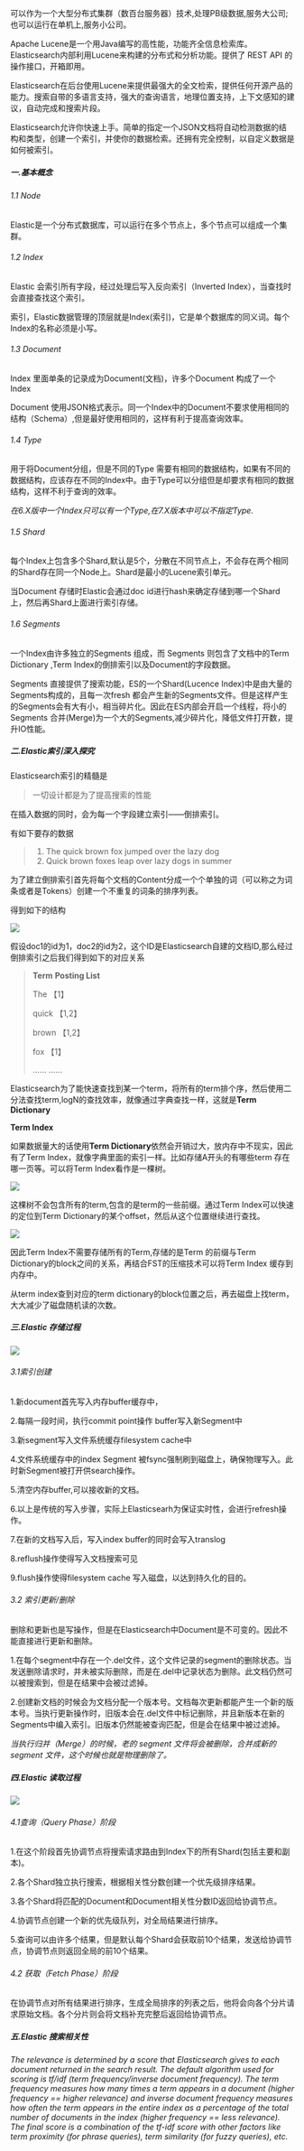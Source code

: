 可以作为一个大型分布式集群（数百台服务器）技术,处理PB级数据,服务大公司;也可以运行在单机上,服务小公司。

Apache Lucene是一个用Java编写的高性能，功能齐全信息检索库。Elasticsearch内部利用Lucene来构建的分布式和分析功能。提供了 REST API 的操作接口，开箱即用。

Elasticsearch在后台使用Lucene来提供最强大的全文检索，提供任何开源产品的能力。搜索自带的多语言支持，强大的查询语言，地理位置支持，上下文感知的建议，自动完成和搜索片段。

Elasticsearch允许你快速上手。简单的指定一个JSON文档将自动检测数据的结构和类型，创建一个索引，并使你的数据检索。还拥有完全控制，以自定义数据是如何被索引。



##### 一.基本概念

###### 1.1 Node

Elastic是一个分布式数据库，可以运行在多个节点上，多个节点可以组成一个集群。

###### 1.2 Index

Elastic 会索引所有字段，经过处理后写入反向索引（Inverted Index），当查找时会直接查找这个索引。

索引，Elastic数据管理的顶层就是Index(索引)，它是单个数据库的同义词。每个Index的名称必须是小写。

###### 1.3 Document

Index 里面单条的记录成为Document(文档)，许多个Document 构成了一个Index

Document  使用JSON格式表示。同一个Index中的Document不要求使用相同的结构（Schema）,但是最好使用相同的，这样有利于提高查询效率。

###### 1.4 Type

用于将Document分组，但是不同的Type 需要有相同的数据结构，如果有不同的数据结构，应该存在不同的Index中。由于Type可以分组但是却要求有相同的数据结构，这样不利于查询的效率。

*在6.X版中一个Index只可以有一个Type,在7.X版本中可以不指定Type.*

###### 1.5 Shard

每个Index上包含多个Shard,默认是5个，分散在不同节点上，不会存在两个相同的Shard存在同一个Node上。Shard是最小的Lucene索引单元。

当Document 存储时Elastic会通过doc id进行hash来确定存储到哪一个Shard上，然后再Shard上面进行索引存储。

###### 1.6 Segments

一个Index由许多独立的Segments 组成，而 Segments 则包含了文档中的Term Dictionary ,Term Index的倒排索引以及Document的字段数据。

Segments 直接提供了搜索功能，ES的一个Shard(Lucence Index)中是由大量的Segments构成的，且每一次fresh 都会产生新的Segments文件。但是这样产生的Segments会有大有小，相当碎片化。因此在ES内部会开启一个线程，将小的Segments 合并(Merge)为一个大的Segments,减少碎片化，降低文件打开数，提升IO性能。



##### 二.Elastic索引深入探究

Elasticsearch索引的精髓是

> 一切设计都是为了提高搜索的性能

在插入数据的同时，会为每一个字段建立索引——倒排索引。

有如下要存的数据

> 1. The quick brown fox jumped over the lazy dog
> 2. Quick brown foxes leap over lazy dogs in summer

为了建立倒排索引首先将每个文档的Content分成一个个单独的词（可以称之为词条或者是Tokens）创建一个不重复的词条的排序列表。

得到如下的结构

![](<https://i.loli.net/2019/04/30/5cc7bd700017e.png>)

假设doc1的id为1，doc2的id为2，这个ID是Elasticsearch自建的文档ID,那么经过倒排索引之后我们得到如下的对应关系

> **Term** **Posting List**
>
> The 【1】
>
> quick 【1,2】
>
> brown 【1,2】
>
> fox 【1】
>
> ...... ...... 

Elasticsearch为了能快速查找到某一个term，将所有的term排个序，然后使用二分法查找term,logN的查找效率，就像通过字典查找一样，这就是**Term  Dictionary** 

**Term Index**

如果数据量大的话使用**Term Dictionary**依然会开销过大，放内存中不现实，因此有了Term Index，就像字典里面的索引一样。比如存储A开头的有哪些term 存在哪一页等。可以将Term Index看作是一棵树。

![](<https://i.loli.net/2019/04/30/5cc7bd700eb65.png>)

这棵树不会包含所有的term,包含的是term的一些前缀。通过Term  Index可以快速的定位到Term Dictionary的某个offset，然后从这个位置继续进行查找。

![](<https://i.loli.net/2019/04/30/5cc7bd7021672.png>)

因此Term Index不需要存储所有的Term,存储的是Term 的前缀与Term Dictionary的block之间的关系，再结合FST的压缩技术可以将Term Index 缓存到内存中。

从term index查到对应的term dictionary的block位置之后，再去磁盘上找term，大大减少了磁盘随机读的次数。

##### 三.Elastic 存储过程



![](<https://i.loli.net/2019/04/30/5cc7bd700b6b4.jpeg>)

###### 3.1索引创建

1.新document首先写入内存buffer缓存中，

2.每隔一段时间，执行commit point操作 buffer写入新Segment中

3.新segment写入文件系统缓存filesystem cache中

4.文件系统缓存中的index Segment 被fsync强制刷到磁盘上，确保物理写入。此时新Segment被打开供search操作。

5.清空内存buffer,可以接收新的文档。

6.以上是传统的写入步骤，实际上Elasticsearh为保证实时性，会进行refresh操作。

7.在新的文档写入后，写入index buffer的同时会写入translog

8.reflush操作使得写入文档搜索可见

9.flush操作使得filesystem cache 写入磁盘，以达到持久化的目的。



###### 3.2 索引更新/删除

删除和更新也是写操作，但是在Elasticsearch中Document是不可变的。因此不能直接进行更新和删除。

1.在每个segment中存在一个.del文件，这个文件记录的segment的删除状态。当发送删除请求时，并未被实际删除，而是在.del中记录状态为删除。此文档仍然可以被搜索到，但是在结果中会被过滤掉。

2.创建新文档的时候会为文档分配一个版本号。文档每次更新都能产生一个新的版本号。当执行更新操作时，旧版本会在.del文件中标记删除，并且新版本在新的Segments中编入索引。旧版本仍然能被查询匹配，但是会在结果中被过滤掉。

*当执行归并（Merge）的时候，老的 segment 文件将会被删除，合并成新的 segment 文件，这个时候也就是物理删除了。*



##### 四.Elastic 读取过程

![](<https://i.loli.net/2019/04/30/5cc7bd700f2c6.jpeg>)

###### 4.1查询（Query Phase）阶段

1.在这个阶段首先协调节点将搜索请求路由到Index下的所有Shard(包括主要和副本)。

2.各个Shard独立执行搜索，根据相关性分数创建一个优先级排序结果。

3.各个Shard将匹配的Document和Document相关性分数ID返回给协调节点。

4.协调节点创建一个新的优先级队列，对全局结果进行排序。

5.查询可以由许多个结果，但是默认每个Shard会获取前10个结果，发送给协调节点，协调节点则返回全局的前10个结果。

###### 4.2 获取（Fetch Phase）阶段

在协调节点对所有结果进行排序，生成全局排序的列表之后，他将会向各个分片请求原始文档。各个分片则会将文档补充完整后返回给协调节点。

##### 五.Elastic 搜索相关性

*The relevance is determined by a score that Elasticsearch gives to each document returned in the search result. The default algorithm used for scoring is tf/idf (term frequency/inverse document frequency). The term frequency measures how many times a term appears in a document (higher frequency == higher relevance) and inverse document frequency measures how often the term appears in the entire index as a percentage of the total number of documents in the index (higher frequency == less relevance). The final score is a combination of the tf-idf score with other factors like term proximity (for phrase queries), term similarity (for fuzzy queries), etc.*

